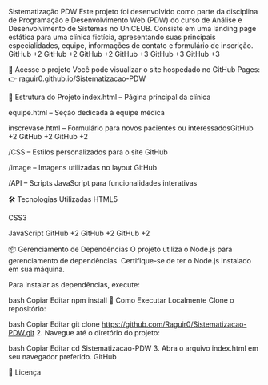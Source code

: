 Sistematização PDW
Este projeto foi desenvolvido como parte da disciplina de Programação e Desenvolvimento Web (PDW) do curso de Análise e Desenvolvimento de Sistemas no UniCEUB. Consiste em uma landing page estática para uma clínica fictícia, apresentando suas principais especialidades, equipe, informações de contato e formulário de inscrição.​
GitHub
+2
GitHub
+2
GitHub
+2
GitHub
+3
GitHub
+3
GitHub
+3

🔗 Acesse o projeto
Você pode visualizar o site hospedado no GitHub Pages:
👉 raguir0.github.io/Sistematizacao-PDW​

📁 Estrutura do Projeto
index.html – Página principal da clínica​

equipe.html – Seção dedicada à equipe médica​

inscrevase.html – Formulário para novos pacientes ou interessados​
GitHub
+2
GitHub
+2
GitHub
+2

/CSS – Estilos personalizados para o site​
GitHub

/image – Imagens utilizadas no layout​
GitHub

/API – Scripts JavaScript para funcionalidades interativas​

🛠️ Tecnologias Utilizadas
HTML5​

CSS3​

JavaScript​
GitHub
+2
GitHub
+2
GitHub
+2

📦 Gerenciamento de Dependências
O projeto utiliza o Node.js para gerenciamento de dependências. Certifique-se de ter o Node.js instalado em sua máquina.​

Para instalar as dependências, execute:

bash
Copiar
Editar
npm install
🚀 Como Executar Localmente
Clone o repositório:​

bash
Copiar
Editar
git clone https://github.com/Raguir0/Sistematizacao-PDW.git
2. Navegue até o diretório do projeto:​

bash
Copiar
Editar
cd Sistematizacao-PDW
3. Abra o arquivo index.html em seu navegador preferido.​
GitHub

📄 Licença

